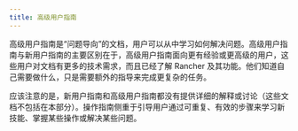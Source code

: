 ```yaml
---
title: 高级用户指南
---
```


<head>
  <link rel="canonical" href="https://ranchermanager.docs.rancher.com/zh/how-to-guides/advanced-user-guides"/>
</head>

高级用户指南是“问题导向”的文档，用户可以从中学习如何解决问题。高级用户指南与新用户指南的主要区别在于，高级用户指南面向更有经验或更高级的用户，这些用户对文档有更多的技术需求，而且已经了解 Rancher 及其功能。他们知道自己需要做什么，只是需要额外的指导来完成更复杂的任务。

应该注意的是，新用户指南和高级用户指南都没有提供详细的解释或讨论（这些文档不包括在本部分）。操作指南侧重于引导用户通过可重复、有效的步骤来学习新技能、掌握某些操作或解决某些问题。